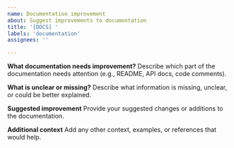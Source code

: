 ```yaml
---
name: Documentation improvement
about: Suggest improvements to documentation
title: '[DOCS] '
labels: 'documentation'
assignees: ''

---
```


**What documentation needs improvement?**
Describe which part of the documentation needs attention (e.g., README, API docs, code comments).

**What is unclear or missing?**
Describe what information is missing, unclear, or could be better explained.

**Suggested improvement**
Provide your suggested changes or additions to the documentation.

**Additional context**
Add any other context, examples, or references that would help.
